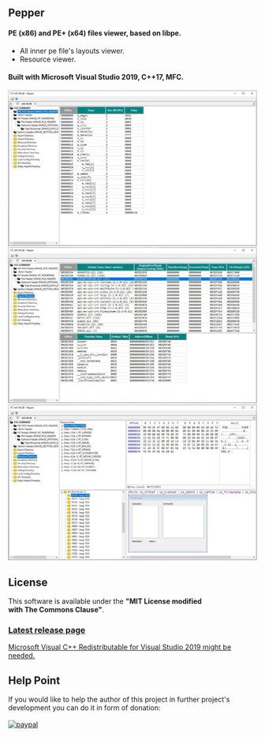 ## **Pepper** 
#### PE (x86) and PE+ (x64) files viewer, based on libpe.
* All inner pe file's layouts viewer.
* Resource viewer.  

#### Built with Microsoft Visual Studio 2019, C++17, MFC.  

![](docs/img/Pepper_Dos.JPG)
![](docs/img/Pepper_Imp.JPG)
![](docs/img/Pepper_Resources.JPG)

## **License**
This software is available under the **"MIT License modified with The Commons Clause"**.

### [Latest release page](https://github.com/jovibor/Pepper/releases/latest)

[Microsoft Visual C++ Redistributable for Visual Studio 2019 might be needed.](https://aka.ms/vs/16/release/VC_redist.x86.exe)

## [](#)Help Point
If you would like to help the author of this project in further project's development you can do it in form of donation:
<br><br>
[![paypal](https://www.paypalobjects.com/en_US/i/btn/btn_donateCC_LG.gif)](https://www.paypal.com/cgi-bin/webscr?cmd=_donations&business=M6CX4QH8FJJDL&currency_code=USD&source=url)